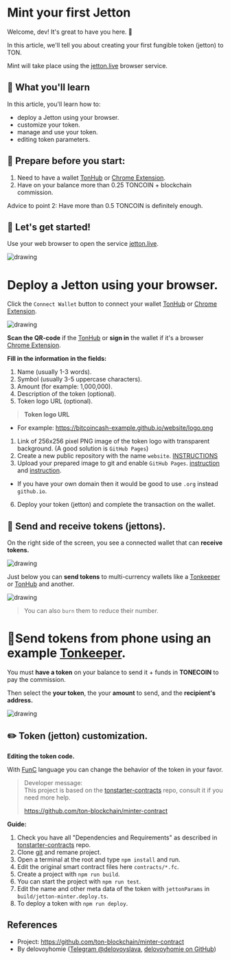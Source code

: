 # Mint your first Jetton

Welcome, dev! It's great to have you here. 👋

In this article, we'll tell you about creating your first fungible token (jetton) to TON.

Mint will take place using the [jetton.live](https://www.jetton.live) browser service.

## 📖 What you'll learn

In this article, you'll learn how to:

- deploy a Jetton using your browser.
- customize your token.
- manage and use your token.
- editing token parameters.


## 📌 Prepare before you start:

1. Need to have a wallet [TonHub](https://ton.app/wallets/tonhub-wallet) or [Chrome Extension](https://ton.app/wallets/chrome-plugin).
2. Have on your balance more than 0.25 TONCOIN + blockchain commission. 

Advice to point 2: Have more than 0.5 TONCOIN is definitely enough.

## 🚀 Let's get started!

Use your web browser to open the service [jetton.live](https://www.jetton.live).

<img src="/img/tutorials/Jetton/jetton-main-page.png" alt="drawing"/>

# Deploy a Jetton using your browser.

Click the `Connect Wallet` button to connect your wallet [TonHub](https://ton.app/wallets/tonhub-wallet) or [Chrome Extension](https://ton.app/wallets/chrome-plugin).

<img src="/img/tutorials/Jetton/jetton-connect-wallet.png" alt="drawing"/>

**Scan the QR-code** if the [TonHub](https://ton.app/wallets/tonhub-wallet) or **sign in** the wallet if it's a browser [Chrome Extension](https://ton.app/wallets/chrome-plugin).

**Fill in the information in the fields:**
1. Name (usually 1-3 words).
2. Symbol (usually 3-5 uppercase characters).
3. Amount (for example: 1,000,000).
4. Description of the token (optional).
5. Token logo URL (optional).

> **Token logo URL**   
 - For example: https://bitcoincash-example.github.io/website/logo.png
 1. Link of 256x256 pixel PNG image of the token logo with transparent background. 
    (A good solution is `GitHub Pages`)
 2. Create a new public repository with the name `website`. [INSTRUCTIONS](https://docs.github.com/en/organizations/collaborating-with-groups-in-organizations/creating-a-new-organization-from-scratch)
 3. Upload your prepared image to git and enable `GitHub Pages`. [instruction](https://docs.github.com/en/pages/getting-started-with-github-pages/creating-a-github-pages-site) and [instruction](https://docs.github.com/en/repositories/working-with-files/managing-files/adding-a-file-to-a-repository).
 - If you have your own domain then it would be good to use `.org` instead `github.io`.

 6. Deploy your token (jetton) and complete the transaction on the wallet.




 ## 💸 Send and receive tokens (jettons).
 On the right side of the screen, you see a connected wallet that can **receive tokens.**

 <img src="/img/tutorials/Jetton/jetton-receive-tokens.png" alt="drawing"/>

 Just below you can **send tokens** to multi-currency wallets like a [Tonkeeper](https://tonkeeper.com/) or [TonHub](https://ton.app/wallets/tonhub-wallet) and another.

 <img src="/img/tutorials/Jetton/jetton-send-tokens.png" alt="drawing"/>

 >  You can also `burn` them to reduce their number.

 # 📱Send tokens from phone using an example [Tonkeeper](https://tonkeeper.com/).

 You must **have a token** on your balance to send it + funds in **TONECOIN** to pay the commission.

Then select the **your token**, the your **amount** to send, and the **recipient's address.**

<img src="/img/tutorials/Jetton/jetton-send-tutorial.png" alt="drawing"/>

 ## ✏️ Token (jetton) customization.

 **Editing the token code.**

 With [FunC](https://ton.org/docs/#/func) language you can change the behavior of the token in your favor.

 >Developer message:    
 >This project is based on the [tonstarter-contracts](https://github.com/ton-defi-org/tonstarter-contracts) repo, consult it if you need more help.
 >
 >https://github.com/ton-blockchain/minter-contract

 **Guide:**
 1. Check you have all "Dependencies and Requirements" as described in [tonstarter-contracts](https://github.com/ton-defi-org/tonstarter-contracts) repo.
 2. Clone [git](https://github.com/ton-blockchain/minter-contract) and remane project. 
 3. Open a terminal at the root and type `npm install` and run.
 4. Edit the original smart contract files here `contracts/*.fc`.
 5. Create a project with `npm run build`. 
 6. You can start the project with `npm run test`.
 7. Edit the name and other meta data of the token with `jettonParams` in `build/jetton-minter.deploy.ts`.
 8. To deploy a token with `npm run deploy`.

 
## References

 - Project: https://github.com/ton-blockchain/minter-contract
 - By delovoyhomie ([Telegram @delovoyslava](https://t.me/delovoyslava), [delovoyhomie on GitHub](https://github.com/delovoyhomie))

